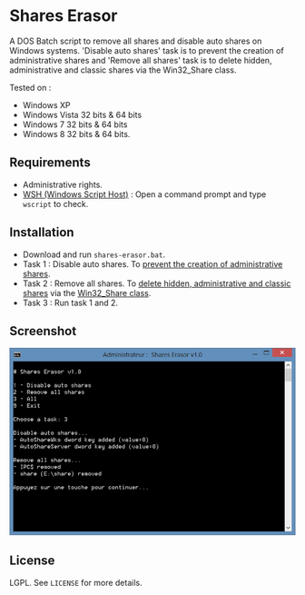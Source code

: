 # Shares Erasor

A DOS Batch script to remove all shares and disable auto shares on Windows systems.
'Disable auto shares' task is to prevent the creation of administrative shares and 'Remove all shares' task is to delete hidden, administrative and classic shares via the Win32_Share class.

Tested on :
* Windows XP
* Windows Vista 32 bits & 64 bits
* Windows 7 32 bits & 64 bits
* Windows 8 32 bits & 64 bits.

## Requirements

* Administrative rights.
* [WSH (Windows Script Host)](http://support.microsoft.com/kb/232211) : Open a command prompt and type ``wscript`` to check.

## Installation

* Download and run ``shares-erasor.bat``.
* Task 1 : Disable auto shares. To [prevent the creation of administrative shares](http://support.microsoft.com/kb/288164/en).
* Task 2 : Remove all shares. To [delete hidden, administrative and classic shares](http://support.microsoft.com/kb/288164/en) via the [Win32_Share class](http://msdn.microsoft.com/en-us/library/aa394435%28v=vs.85%29.aspx).
* Task 3 : Run task 1 and 2.

## Screenshot

![](https://github.com/crazy-max/shares-erasor/blob/master/screenshot.png)

## License

LGPL. See ``LICENSE`` for more details.